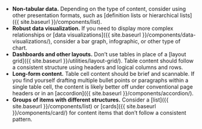 - **Non-tabular data.** Depending on the type of content, consider using other presentation formats, such as [definition lists or hierarchical lists]({{ site.baseurl }}/components/list).
- **Robust data visualization.** If you need to display more complex relationships or [data visualizations]({{ site.baseurl }}/components/data-visualizations/), consider a bar graph, infographic, or other type of chart.
- **Dashboards and other layouts.** Don’t use tables in place of a [layout grid]({{ site.baseurl }}/utilities/layout-grid/). Table content should follow a consistent structure using headers and logical columns and rows.
- **Long-form content.** Table cell content should be brief and scannable. If you find yourself drafting multiple bullet points or paragraphs within a single table cell, the content is likely better off under conventional page headers or in an [accordion]({{ site.baseurl }}/components/accordion/).
- **Groups of items with different structures.** Consider a [list]({{ site.baseurl }}/components/list) or [cards]({{ site.baseurl }}/components/card/) for content items that don’t follow a consistent pattern.
